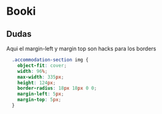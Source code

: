 # Booki

## Dudas 

Aqui el margin-left y margin top son hacks para los borders
```css
  .accommodation-section img {
    object-fit: cover;
    width: 96%;
    max-width: 335px;
    height: 124px;
    border-radius: 18px 18px 0 0;
    margin-left: 5px;
    margin-top: 5px;
  }
```